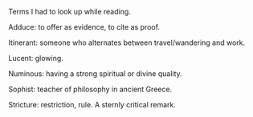 Terms I had to look up while reading.

Adduce: to offer as evidence, to cite as proof.

Itinerant: someone who alternates between travel/wandering and work.

Lucent: glowing.

Numinous: having a strong spiritual or divine quality.

Sophist: teacher of philosophy in ancient Greece.

Stricture: restriction, rule. A sternly critical remark.
